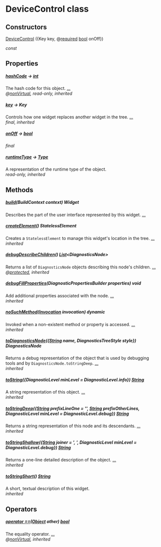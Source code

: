 


# DeviceControl class












## Constructors

[DeviceControl](../components_device_control/DeviceControl/DeviceControl.md) ({Key key, @[required](https://pub.dev/documentation/meta/1.3.0/meta/required-constant.html) [bool](https://api.flutter.dev/flutter/dart-core/bool-class.html) onOff})

   _const_ 


## Properties

##### [hashCode](../components_device_control/DeviceControl/hashCode.md) &#8594; [int](https://api.flutter.dev/flutter/dart-core/int-class.html)



The hash code for this object. [...](../components_device_control/DeviceControl/hashCode.md)  
_@[nonVirtual](https://pub.dev/documentation/meta/1.3.0/meta/nonVirtual-constant.html), read-only, inherited_



##### [key](../components_device_control/DeviceControl/key.md) &#8594; Key



Controls how one widget replaces another widget in the tree. [...](../components_device_control/DeviceControl/key.md)  
_final, inherited_



##### [onOff](../components_device_control/DeviceControl/onOff.md) &#8594; [bool](https://api.flutter.dev/flutter/dart-core/bool-class.html)



   
_final_



##### [runtimeType](https://api.flutter.dev/flutter/dart-core/Object/runtimeType.html) &#8594; [Type](https://api.flutter.dev/flutter/dart-core/Type-class.html)



A representation of the runtime type of the object.   
_read-only, inherited_




## Methods

##### [build](../components_device_control/DeviceControl/build.md)(BuildContext context) Widget



Describes the part of the user interface represented by this widget. [...](../components_device_control/DeviceControl/build.md)  




##### [createElement](../components_device_control/DeviceControl/createElement.md)() StatelessElement



Creates a <code>StatelessElement</code> to manage this widget's location in the tree. [...](../components_device_control/DeviceControl/createElement.md)  
_inherited_



##### [debugDescribeChildren](../components_device_control/DeviceControl/debugDescribeChildren.md)() [List](https://api.flutter.dev/flutter/dart-core/List-class.html)&lt;DiagnosticsNode>



Returns a list of <code>DiagnosticsNode</code> objects describing this node's
children. [...](../components_device_control/DeviceControl/debugDescribeChildren.md)  
_@[protected](https://pub.dev/documentation/meta/1.3.0/meta/protected-constant.html), inherited_



##### [debugFillProperties](../components_device_control/DeviceControl/debugFillProperties.md)(DiagnosticPropertiesBuilder properties) void



Add additional properties associated with the node. [...](../components_device_control/DeviceControl/debugFillProperties.md)  
_inherited_



##### [noSuchMethod](https://api.flutter.dev/flutter/dart-core/Object/noSuchMethod.html)([Invocation](https://api.flutter.dev/flutter/dart-core/Invocation-class.html) invocation) dynamic



Invoked when a non-existent method or property is accessed. [...](https://api.flutter.dev/flutter/dart-core/Object/noSuchMethod.html)  
_inherited_



##### [toDiagnosticsNode](../components_device_control/DeviceControl/toDiagnosticsNode.md)({[String](https://api.flutter.dev/flutter/dart-core/String-class.html) name, DiagnosticsTreeStyle style}) DiagnosticsNode



Returns a debug representation of the object that is used by debugging
tools and by <code>DiagnosticsNode.toStringDeep</code>. [...](../components_device_control/DeviceControl/toDiagnosticsNode.md)  
_inherited_



##### [toString](../components_device_control/DeviceControl/toString.md)({DiagnosticLevel minLevel = DiagnosticLevel.info}) [String](https://api.flutter.dev/flutter/dart-core/String-class.html)



A string representation of this object. [...](../components_device_control/DeviceControl/toString.md)  
_inherited_



##### [toStringDeep](../components_device_control/DeviceControl/toStringDeep.md)({[String](https://api.flutter.dev/flutter/dart-core/String-class.html) prefixLineOne = '', [String](https://api.flutter.dev/flutter/dart-core/String-class.html) prefixOtherLines, DiagnosticLevel minLevel = DiagnosticLevel.debug}) [String](https://api.flutter.dev/flutter/dart-core/String-class.html)



Returns a string representation of this node and its descendants. [...](../components_device_control/DeviceControl/toStringDeep.md)  
_inherited_



##### [toStringShallow](../components_device_control/DeviceControl/toStringShallow.md)({[String](https://api.flutter.dev/flutter/dart-core/String-class.html) joiner = ', ', DiagnosticLevel minLevel = DiagnosticLevel.debug}) [String](https://api.flutter.dev/flutter/dart-core/String-class.html)



Returns a one-line detailed description of the object. [...](../components_device_control/DeviceControl/toStringShallow.md)  
_inherited_



##### [toStringShort](../components_device_control/DeviceControl/toStringShort.md)() [String](https://api.flutter.dev/flutter/dart-core/String-class.html)



A short, textual description of this widget.   
_inherited_




## Operators

##### [operator ==](../components_device_control/DeviceControl/operator_equals.md)([Object](https://api.flutter.dev/flutter/dart-core/Object-class.html) other) [bool](https://api.flutter.dev/flutter/dart-core/bool-class.html)



The equality operator. [...](../components_device_control/DeviceControl/operator_equals.md)  
_@[nonVirtual](https://pub.dev/documentation/meta/1.3.0/meta/nonVirtual-constant.html), inherited_











